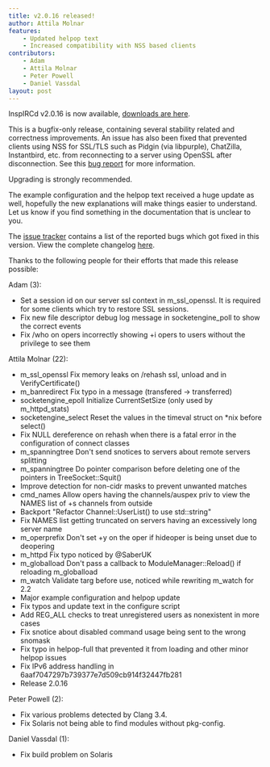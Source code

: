 ```yaml
---
title: v2.0.16 released!
author: Attila Molnar
features:
    - Updated helpop text
    - Increased compatibility with NSS based clients
contributors:
    - Adam 
    - Attila Molnar
    - Peter Powell
    - Daniel Vassdal
layout: post
---
```


InspIRCd v2.0.16 is now available, [downloads are here](https://github.com/inspircd/inspircd/releases).


This is a bugfix-only release, containing several stability related and correctness improvements.
An issue has also been fixed that prevented clients using NSS for SSL/TLS such as Pidgin (via libpurple), ChatZilla, Instantbird, etc. from reconnecting to a server using OpenSSL after disconnection.
See this [bug report](https://bugzilla.mozilla.org/show_bug.cgi?id=858394) for more information.

Upgrading is strongly recommended.


The example configuration and the helpop text received a huge update as well, hopefully the new explanations will make things easier to understand.
Let us know if you find something in the documentation that is unclear to you.


The [issue tracker](https://github.com/inspircd/inspircd/issues?milestone=13&state=closed) contains a list of the reported bugs which got fixed in this version.
View the complete changelog [here](https://github.com/inspircd/inspircd/compare/v2.0.15...v2.0.16).


Thanks to the following people for their efforts that made this release possible:


Adam (3):

  - Set a session id on our server ssl context in m_ssl_openssl. It is required for some clients which try to restore SSL sessions.
  - Fix new file descriptor debug log message in socketengine_poll to show the correct events
  - Fix /who on opers incorrectly showing +i opers to users without the privilege to see them

Attila Molnar (22):

  - m_ssl_openssl Fix memory leaks on /rehash ssl, unload and in VerifyCertificate()
  - m_banredirect Fix typo in a message (transfered -&gt; transferred)
  - socketengine_epoll Initialize CurrentSetSize (only used by m_httpd_stats)
  - socketengine_select Reset the values in the timeval struct on *nix before select()
  - Fix NULL dereference on rehash when there is a fatal error in the configuration of connect classes
  - m_spanningtree Don't send snotices to servers about remote servers splitting
  - m_spanningtree Do pointer comparison before deleting one of the pointers in TreeSocket::Squit()
  - Improve detection for non-cidr masks to prevent unwanted matches
  - cmd_names Allow opers having the channels/auspex priv to view the NAMES list of +s channels from outside
  - Backport "Refactor Channel::UserList() to use std::string"
  - Fix NAMES list getting truncated on servers having an excessively long server name
  - m_operprefix Don't set +y on the oper if hideoper is being unset due to deopering
  - m_httpd Fix typo noticed by @SaberUK
  - m_globalload Don't pass a callback to ModuleManager::Reload() if reloading m_globalload
  - m_watch Validate targ before use, noticed while rewriting m_watch for 2.2
  - Major example configuration and helpop update
  - Fix typos and update text in the configure script
  - Add REG_ALL checks to treat unregistered users as nonexistent in more cases
  - Fix snotice about disabled command usage being sent to the wrong snomask
  - Fix typo in helpop-full that prevented it from loading and other minor helpop issues
  - Fix IPv6 address handling in 6aaf7047297b739377e7d509cb914f32447fb281
  - Release 2.0.16

Peter Powell (2):

  - Fix various problems detected by Clang 3.4.
  - Fix Solaris not being able to find modules without pkg-config.

Daniel Vassdal (1):

  - Fix build problem on Solaris
